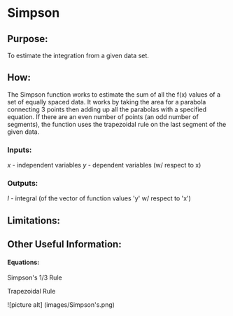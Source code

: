 
# Simpson

## Purpose:
To estimate the integration from a given data set.

## How:
The Simpson function works to estimate the sum of all the f(x) values of a set of equally spaced data. It works by taking the area for a parabola connecting 3 points then adding up all the parabolas with a specified equation. If there are an even number of points (an odd number of segments), the function uses the trapezoidal rule on the last segment of the given data. 

### Inputs:
*x* - independent variables
*y* - dependent variables (w/ respect to x)

### Outputs:
*I* - integral (of the vector of function values 'y' w/ respect to 'x')


## Limitations:


## Other Useful Information:

#### Equations:
Simpson's 1/3 Rule

Trapezoidal Rule

![picture alt] (images/Simpson's.png)
